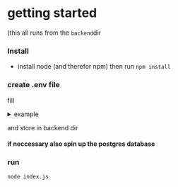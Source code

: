 # getting started
(this all runs from the `backend`dir

### Install
- install node (and therefor npm) then run `npm install`

###  create .env file

fill 
<details><summary>example</summary>

    ```
    POSTGRES_HOST=127.0.0.1
    POSTGRES_PORT=5432
    POSTGRES_USER=me
    POSTGRES_PASSWORD=password
    POSTGRES_DATABASE=api

    API_KEY=AE*%kXy2@WqCxNpm+^zz4V*eM93_B3P7

    PORT=3000
    ```
</details>

and store in backend dir

#### if neccessary also spin up the postgres database

### run
`node index.js`
